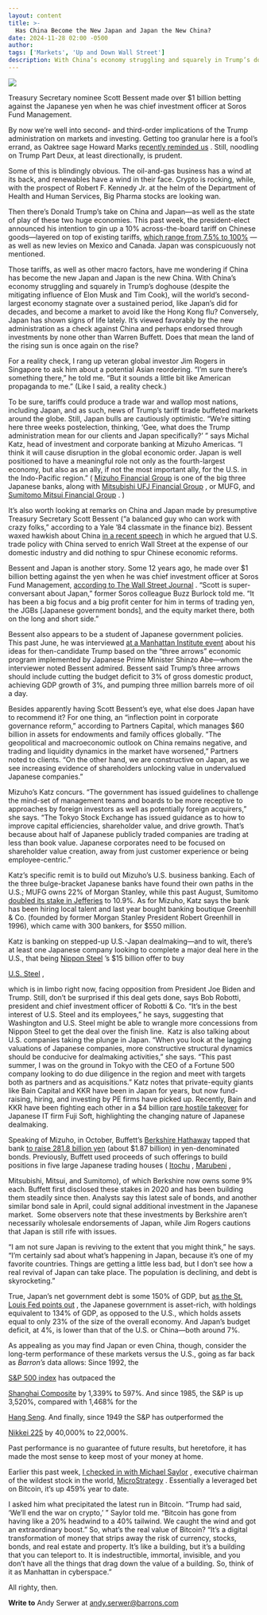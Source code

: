 ```yaml
---
layout: content
title: >-
  Has China Become the New Japan and Japan the New China?
date: 2024-11-28 02:00 -0500
author: 
tags: ['Markets', 'Up and Down Wall Street']
description: With China’s economy struggling and squarely in Trump’s doghouse, the world’s second-largest economy could stagnate over a sustained period, like Japan’s did for decades. Conversely, Japan has shown signs of life lately.
---
```





 


 





![](https://images.barrons.com/im-33042727?width=548&height=365)


Treasury Secretary nominee Scott Bessent made over \$1 billion betting against the Japanese yen when he was chief investment officer at Soros Fund Management.











By now we’re well into second- and third-order implications of the Trump administration on markets and investing. Getting too granular here is a fool’s errand, as Oaktree sage Howard Marks
[recently reminded us](https://www.barrons.com/articles/markets-trump-risk-howard-marks-fd779c8a?mod=article_inline)
. Still, noodling on Trump Part Deux, at least directionally, is prudent.


Some of this is blindingly obvious. The oil-and-gas business has a wind at its back, and renewables have a wind in their face. Crypto is rocking, while, with the prospect of Robert F. Kennedy Jr. at the helm of the Department of Health and Human Services, Big Pharma stocks are looking wan.


 Then there’s Donald Trump’s take on China and Japan—as well as the state of play of these two huge economies. This past week, the president-elect announced his intention to gin up a 10% across-the-board tariff on Chinese goods—layered on top of existing tariffs,
[which range from 7.5% to 100%](https://www.whitecase.com/insight-alert/united-states-finalizes-section-301-tariff-increases-imports-china)
—as well as new levies on Mexico and Canada. Japan was conspicuously not mentioned.


Those tariffs, as well as other macro factors, have me wondering if China has become the new Japan and Japan is the new China. With China’s economy struggling and squarely in Trump’s doghouse (despite the mitigating influence of Elon Musk and Tim Cook), will the world’s second-largest economy stagnate over a sustained period, like Japan’s did for decades, and become a market to avoid like the Hong Kong flu? Conversely, Japan has shown signs of life lately. It’s viewed favorably by the new administration as a check against China and perhaps endorsed through investments by none other than Warren Buffett. Does that mean the land of the rising sun is once again on the rise? 


For a reality check, I rang up veteran global investor Jim Rogers in Singapore to ask him about a potential Asian reordering. “I’m sure there’s something there,” he told me. “But it sounds a little bit like American propaganda to me.” (Like I said, a reality check.)


To be sure, tariffs could produce a trade war and wallop most nations, including Japan, and as such, news of Trump’s tariff tirade buffeted markets around the globe. Still, Japan bulls are cautiously optimistic. “We’re sitting here three weeks postelection, thinking, ‘Gee, what does the Trump administration mean for our clients and Japan specifically?’ ” says Michal Katz, head of investment and corporate banking at Mizuho Americas. “I think it will cause disruption in the global economic order. Japan is well positioned to have a meaningful role not only as the fourth-largest economy, but also as an ally, if not the most important ally, for the U.S. in the Indo-Pacific region.” (
[Mizuho Financial Group](https://www.barrons.com/market-data/stocks/mfg?mod=article_chiclet)
is one of the big three Japanese banks, along with
[Mitsubishi UFJ Financial Group](https://www.barrons.com/market-data/stocks/mufg?mod=article_chiclet)
,
or MUFG, and
[Sumitomo Mitsui Financial Group](https://www.barrons.com/market-data/stocks/smfg?mod=article_chiclet)
.
)


It’s also worth looking at remarks on China and Japan made by presumptive Treasury Secretary Scott Bessent (“a balanced guy who can work with crazy folks,” according to a Yale ’84 classmate in the finance biz). Bessent waxed hawkish about China
[in a recent speech](https://www.wsj.com/politics/policy/scott-bessent-sees-a-coming-global-economic-reordering-he-wants-to-be-part-of-it-533d6e71)
in which he argued that U.S. trade policy with China served to enrich Wall Street at the expense of our domestic industry and did nothing to spur Chinese economic reforms.


Bessent and Japan is another story. Some 12 years ago, he made over \$1 billion betting against the yen when he was chief investment officer at Soros Fund Management,
[according to The Wall Street Journal](https://www.wsj.com/articles/SB10001424127887324432004578304533122800390)
. “Scott is super-conversant about Japan,” former Soros colleague Buzz Burlock told me. “It has been a big focus and a big profit center for him in terms of trading yen, the JGBs [Japanese government bonds], and the equity market there, both on the long and short side.”


Bessent also appears to be a student of Japanese government policies. This past June, he was interviewed
[at a Manhattan Institute event](https://www.c-span.org/video/?536197-5/key-square-group-investment-firm-ceo-free-market-conference)
about his ideas for then-candidate Trump based on the “three arrows” economic program implemented by Japanese Prime Minister Shinzo Abe—whom the interviewer noted Bessent admired. Bessent said Trump’s three arrows should include cutting the budget deficit to 3% of gross domestic product, achieving GDP growth of 3%, and pumping three million barrels more of oil a day.


Besides apparently having Scott Bessent’s eye, what else does Japan have to recommend it? For one thing, an “inflection point in corporate governance reform,” according to Partners Capital, which manages \$60 billion in assets for endowments and family offices globally. “The geopolitical and macroeconomic outlook on China remains negative, and trading and liquidity dynamics in the market have worsened,” Partners noted to clients. “On the other hand, we are constructive on Japan, as we see increasing evidence of shareholders unlocking value in undervalued Japanese companies.” 







Mizuho’s Katz concurs. “The government has issued guidelines to challenge the mind-set of management teams and boards to be more receptive to approaches by foreign investors as well as potentially foreign acquirers,” she says. “The Tokyo Stock Exchange has issued guidance as to how to improve capital efficiencies, shareholder value, and drive growth. That’s because about half of Japanese publicly traded companies are trading at less than book value. Japanese corporates need to be focused on shareholder value creation, away from just customer experience or being employee-centric.”


Katz’s specific remit is to build out Mizuho’s U.S. business banking. Each of the three bulge-bracket Japanese banks have found their own paths in the U.S.; MUFG owns 22% of Morgan Stanley, while this past August, Sumitomo
[doubled its stake in Jefferies](https://www.reuters.com/markets/deals/japans-smbc-has-raised-stake-jefferies-financial-nearly-11-2024-08-12/)
to 10.9%. As for Mizuho, Katz says the bank has been hiring local talent and last year bought banking boutique Greenhill & Co. (founded by former Morgan Stanley President Robert Greenhill in 1996), which came with 300 bankers, for \$550 million.


Katz is banking on stepped-up U.S.-Japan dealmaking—and to wit, there’s at least one Japanese company looking to complete a major deal here in the U.S., that being
[Nippon Steel](https://www.barrons.com/market-data/stocks/5401?countrycode=jp&mod=article_chiclet)
’s
\$15 billion offer to buy


[U.S. Steel](https://www.barrons.com/market-data/stocks/x?mod=article_chiclet)
,

 which is in limbo right now, facing opposition from President Joe Biden and Trump. Still, don’t be surprised if this deal gets done, says Bob Robotti, president and chief investment officer of Robotti & Co. “It’s in the best interest of U.S. Steel and its employees,” he says, suggesting that Washington and U.S. Steel might be able to wrangle more concessions from Nippon Steel to get the deal over the finish line. 
Katz is also talking about U.S. companies taking the plunge in Japan. “When you look at the lagging valuations of Japanese companies, more constructive structural dynamics should be conducive for dealmaking activities,” she says. “This past summer, I was on the ground in Tokyo with the CEO of a Fortune 500 company looking to do due diligence in the region and meet with targets both as partners and as acquisitions.” Katz notes that private-equity giants like Bain Capital and KKR have been in Japan for years, but now fund-raising, hiring, and investing by PE firms have picked up. Recently, Bain and KKR have been fighting each other in a \$4 billion
[rare hostile takeover](https://www.bloomberg.com/news/articles/2024-11-21/kkr-bain-brawl-worth-4-billion-shows-japan-private-equity-boom)
for Japanese IT firm Fuji Soft, highlighting the changing nature of Japanese dealmaking.


Speaking of Mizuho, in October, Buffett’s
[Berkshire Hathaway](https://www.barrons.com/market-data/stocks/brk.b?mod=article_chiclet)
tapped that bank
[to raise 281.8 billion yen](https://www.sec.gov/Archives/edgar/data/1067983/000119312524236755/d828590d424b5.htm)
(about \$1.87 billion) in yen-denominated bonds. Previously, Buffett used proceeds of such offerings to build positions in five large Japanese trading houses (
[Itochu](https://www.barrons.com/market-data/stocks/8001?countrycode=jp&mod=article_chiclet)
,
[Marubeni](https://www.barrons.com/market-data/stocks/8002?countrycode=jp&mod=article_chiclet)
,




 Mitsubishi, Mitsui, and Sumitomo), of which Berkshire now owns some 9% each. Buffett first disclosed these stakes in 2020 and has been building them steadily since then. Analysts say this latest sale of bonds, and another similar bond sale in April, could signal additional investment in the Japanese market. 
Some observers note that these investments by Berkshire aren’t necessarily wholesale endorsements of Japan, while Jim Rogers cautions that Japan is still rife with issues. 


“I am not sure Japan is reviving to the extent that you might think,” he says. “I’m certainly sad about what’s happening in Japan, because it’s one of my favorite countries. Things are getting a little less bad, but I don’t see how a real revival of Japan can take place. The population is declining, and debt is skyrocketing.” 


True, Japan’s net government debt is some 150% of GDP, but
[as the St. Louis Fed points out](https://www.stlouisfed.org/on-the-economy/2023/nov/what-lessons-drawn-japans-high-debt-gdp-ratio)
, the Japanese government is asset-rich, with holdings equivalent to 134% of GDP, as opposed to the U.S., which holds assets equal to only 23% of the size of the overall economy. And Japan’s budget deficit, at 4%, is lower than that of the U.S. or China—both around 7%.


As appealing as you may find Japan or even China, though, consider the long-term performance of these markets versus the U.S., going as far back as
*Barron’s*
data allows: Since 1992, the

[S&P 500 index](https://www.barrons.com/market-data/indexes/spx?mod=article_chiclet)
has outpaced the

[Shanghai Composite](https://www.barrons.com/market-data/indexes/shcomp?countrycode=cn&mod=article_chiclet)
by 1,339% to 597%. And since 1985, the S&P is up 3,520%, compared with 1,468% for the

[Hang Seng](https://www.barrons.com/market-data/indexes/hsi?countrycode=hk&mod=article_chiclet).
And finally, since 1949 the S&P has outperformed the

[Nikkei 225](https://www.barrons.com/market-data/indexes/nik?countrycode=jp&mod=article_chiclet)
by 40,000% to 22,000%.


Past performance is no guarantee of future results, but heretofore, it has made the most sense to keep most of your money at home.







Earlier this past week,
[I checked in with Michael Saylor](https://www.barrons.com/articles/microstrategy-michael-saylor-bitcoin-90e4cdc7?mod=article_inline)
, executive chairman of the wildest stock in the world,
[MicroStrategy](https://www.barrons.com/market-data/stocks/mstr?mod=article_chiclet)
.
Essentially a leveraged bet on Bitcoin, it’s up 459% year to date.


I asked him what precipitated the latest run in Bitcoin. “Trump had said, ‘We’ll end the war on crypto,’ ” Saylor told me. “Bitcoin has gone from having like a 20% headwind to a 40% tailwind. We caught the wind and got an extraordinary boost.” So, what’s the real value of Bitcoin? “It’s a digital transformation of money that strips away the risk of currency, stocks, bonds, and real estate and property. It’s like a building, but it’s a building that you can teleport to. It is indestructible, immortal, invisible, and you don’t have all the things that drag down the value of a building. So, think of it as Manhattan in cyberspace.” 


All righty, then.


**Write to** 
Andy Serwer at
[andy.serwer@barrons.com](mailto:andy.serwer@barrons.com)









